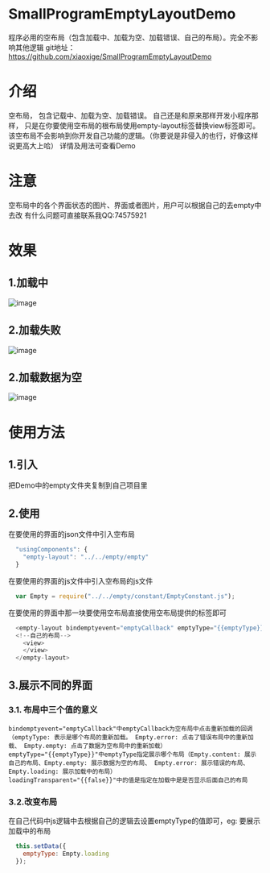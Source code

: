 # SmallProgramEmptyLayoutDemo
程序必用的空布局（包含加载中、加载为空、加载错误、自己的布局）。完全不影响其他逻辑
git地址：https://github.com/xiaoxige/SmallProgramEmptyLayoutDemo

# 介绍
  空布局， 包含记载中、加载为空、加载错误。 自己还是和原来那样开发小程序那样， 只是在你要使用空布局的根布局使用empty-layout标签替换view标签即可。该空布局不会影响到你开发自己功能的逻辑。（你要说是非侵入的也行，好像这样说更高大上哈）
  详情及用法可查看Demo
# 注意
  空布局中的各个界面状态的图片、界面或者图片，用户可以根据自己的去empty中去改
  有什么问题可直接联系我QQ:74575921
  
# 效果
## 1.加载中
  ![image](https://github.com/xiaoxige/SmallProgramEmptyLayoutDemo/raw/master/Screenshots/loading.png)
## 2.加载失败
  ![image](https://github.com/xiaoxige/SmallProgramEmptyLayoutDemo/raw/master/Screenshots/error.png)
## 2.加载数据为空
  ![image](https://github.com/xiaoxige/SmallProgramEmptyLayoutDemo/raw/master/Screenshots/empty.png)
  
# 使用方法
## 1.引入
  把Demo中的empty文件夹复制到自己项目里
## 2.使用
  在要使用的界面的json文件中引入空布局
  
```javascript
  "usingComponents": {
    "empty-layout": "../../empty/empty"
  }
```
  在要使用的界面的js文件中引入空布局的js文件
  
```javascript
  var Empty = require("../../empty/constant/EmptyConstant.js");
```
  在要使用的界面中那一块要使用空布局直接使用空布局提供的标签即可
  
```javascript
  <empty-layout bindemptyevent="emptyCallback" emptyType="{{emptyType}}" loadingTransparent="{{false}}">
  <!--自己的布局-->
    <view>
	</view>
  </empty-layout>
```
## 3.展示不同的界面
### 3.1. 布局中三个值的意义
    bindemptyevent="emptyCallback"中emptyCallback为空布局中点击重新加载的回调（emptyType: 表示是哪个布局的重新加载。 Empty.error: 点击了错误布局中的重新加载、 Empty.empty: 点击了数据为空布局中的重新加载）
	emptyType="{{emptyType}}"中emptyType指定展示哪个布局（Empty.content: 展示自己的布局、Empty.empty: 展示数据为空的布局、 Empty.error: 展示错误的布局、 Empty.loading: 展示加载中的布局）
	loadingTransparent="{{false}}"中的值是指定在加载中是是否显示后面自己的布局
### 3.2.改变布局
  在自己代码中js逻辑中去根据自己的逻辑去设置emptyType的值即可，eg: 要展示加载中的布局
	
```javascript
  this.setData({
    emptyType: Empty.loading
  });
```



  